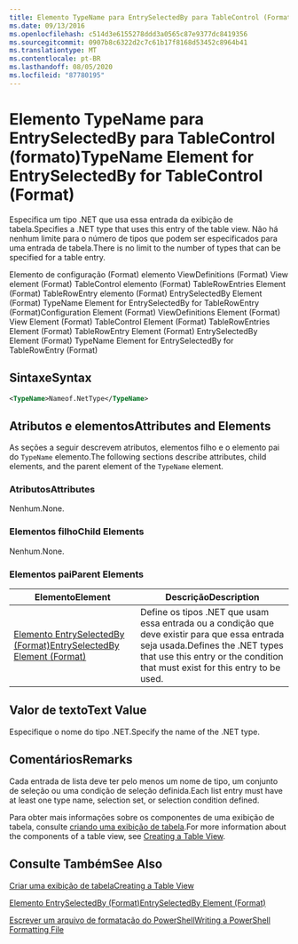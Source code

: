 ```yaml
---
title: Elemento TypeName para EntrySelectedBy para TableControl (Format) | Microsoft Docs
ms.date: 09/13/2016
ms.openlocfilehash: c514d3e6155278ddd3a0565c87e9377dc8419356
ms.sourcegitcommit: 0907b8c6322d2c7c61b17f8168d53452c8964b41
ms.translationtype: MT
ms.contentlocale: pt-BR
ms.lasthandoff: 08/05/2020
ms.locfileid: "87780195"
---
```

# <a name="typename-element-for-entryselectedby-for-tablecontrol-format"></a><span data-ttu-id="8f490-102">Elemento TypeName para EntrySelectedBy para TableControl (formato)</span><span class="sxs-lookup"><span data-stu-id="8f490-102">TypeName Element for EntrySelectedBy for TableControl (Format)</span></span>

<span data-ttu-id="8f490-103">Especifica um tipo .NET que usa essa entrada da exibição de tabela.</span><span class="sxs-lookup"><span data-stu-id="8f490-103">Specifies a .NET type that uses this entry of the table view.</span></span> <span data-ttu-id="8f490-104">Não há nenhum limite para o número de tipos que podem ser especificados para uma entrada de tabela.</span><span class="sxs-lookup"><span data-stu-id="8f490-104">There is no limit to the number of types that can be specified for a table entry.</span></span>

<span data-ttu-id="8f490-105">Elemento de configuração (Format) elemento ViewDefinitions (Format) View element (Format) TableControl elemento (Format) TableRowEntries Element (Format) TableRowEntry elemento (Format) EntrySelectedBy Element (Format) TypeName Element for EntrySelectedBy for TableRowEntry (Format)</span><span class="sxs-lookup"><span data-stu-id="8f490-105">Configuration Element (Format) ViewDefinitions Element (Format) View Element (Format) TableControl Element (Format) TableRowEntries Element (Format) TableRowEntry Element (Format) EntrySelectedBy Element (Format) TypeName Element for EntrySelectedBy for TableRowEntry (Format)</span></span>

## <a name="syntax"></a><span data-ttu-id="8f490-106">Sintaxe</span><span class="sxs-lookup"><span data-stu-id="8f490-106">Syntax</span></span>

```xml
<TypeName>Nameof.NetType</TypeName>
```

## <a name="attributes-and-elements"></a><span data-ttu-id="8f490-107">Atributos e elementos</span><span class="sxs-lookup"><span data-stu-id="8f490-107">Attributes and Elements</span></span>

<span data-ttu-id="8f490-108">As seções a seguir descrevem atributos, elementos filho e o elemento pai do `TypeName` elemento.</span><span class="sxs-lookup"><span data-stu-id="8f490-108">The following sections describe attributes, child elements, and the parent element of the `TypeName` element.</span></span>

### <a name="attributes"></a><span data-ttu-id="8f490-109">Atributos</span><span class="sxs-lookup"><span data-stu-id="8f490-109">Attributes</span></span>

<span data-ttu-id="8f490-110">Nenhum.</span><span class="sxs-lookup"><span data-stu-id="8f490-110">None.</span></span>

### <a name="child-elements"></a><span data-ttu-id="8f490-111">Elementos filho</span><span class="sxs-lookup"><span data-stu-id="8f490-111">Child Elements</span></span>

<span data-ttu-id="8f490-112">Nenhum.</span><span class="sxs-lookup"><span data-stu-id="8f490-112">None.</span></span>

### <a name="parent-elements"></a><span data-ttu-id="8f490-113">Elementos pai</span><span class="sxs-lookup"><span data-stu-id="8f490-113">Parent Elements</span></span>

|<span data-ttu-id="8f490-114">Elemento</span><span class="sxs-lookup"><span data-stu-id="8f490-114">Element</span></span>|<span data-ttu-id="8f490-115">Descrição</span><span class="sxs-lookup"><span data-stu-id="8f490-115">Description</span></span>|
|-------------|-----------------|
|[<span data-ttu-id="8f490-116">Elemento EntrySelectedBy (Format)</span><span class="sxs-lookup"><span data-stu-id="8f490-116">EntrySelectedBy Element (Format)</span></span>](./entryselectedby-element-for-tablerowentry-for-tablecontrol-format.md)|<span data-ttu-id="8f490-117">Define os tipos .NET que usam essa entrada ou a condição que deve existir para que essa entrada seja usada.</span><span class="sxs-lookup"><span data-stu-id="8f490-117">Defines the .NET types that use this entry or the condition that must exist for this entry to be used.</span></span>|

## <a name="text-value"></a><span data-ttu-id="8f490-118">Valor de texto</span><span class="sxs-lookup"><span data-stu-id="8f490-118">Text Value</span></span>

<span data-ttu-id="8f490-119">Especifique o nome do tipo .NET.</span><span class="sxs-lookup"><span data-stu-id="8f490-119">Specify the name of the .NET type.</span></span>

## <a name="remarks"></a><span data-ttu-id="8f490-120">Comentários</span><span class="sxs-lookup"><span data-stu-id="8f490-120">Remarks</span></span>

<span data-ttu-id="8f490-121">Cada entrada de lista deve ter pelo menos um nome de tipo, um conjunto de seleção ou uma condição de seleção definida.</span><span class="sxs-lookup"><span data-stu-id="8f490-121">Each list entry must have at least one type name, selection set, or selection condition defined.</span></span>

<span data-ttu-id="8f490-122">Para obter mais informações sobre os componentes de uma exibição de tabela, consulte [criando uma exibição de tabela](./creating-a-table-view.md).</span><span class="sxs-lookup"><span data-stu-id="8f490-122">For more information about the components of a table view, see [Creating a Table View](./creating-a-table-view.md).</span></span>

## <a name="see-also"></a><span data-ttu-id="8f490-123">Consulte Também</span><span class="sxs-lookup"><span data-stu-id="8f490-123">See Also</span></span>

[<span data-ttu-id="8f490-124">Criar uma exibição de tabela</span><span class="sxs-lookup"><span data-stu-id="8f490-124">Creating a Table View</span></span>](./creating-a-table-view.md)

[<span data-ttu-id="8f490-125">Elemento EntrySelectedBy (Format)</span><span class="sxs-lookup"><span data-stu-id="8f490-125">EntrySelectedBy Element (Format)</span></span>](./entryselectedby-element-for-tablerowentry-for-tablecontrol-format.md)

[<span data-ttu-id="8f490-126">Escrever um arquivo de formatação do PowerShell</span><span class="sxs-lookup"><span data-stu-id="8f490-126">Writing a PowerShell Formatting File</span></span>](./writing-a-powershell-formatting-file.md)
